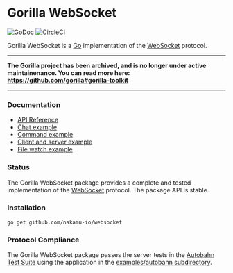 # Gorilla WebSocket

[![GoDoc](https://godoc.org/github.com/nakamu-io/websocket?status.svg)](https://godoc.org/github.com/nakamu-io/websocket)
[![CircleCI](https://circleci.com/gh/nakamu-io/websocket.svg?style=svg)](https://circleci.com/gh/nakamu-io/websocket)

Gorilla WebSocket is a [Go](http://golang.org/) implementation of the
[WebSocket](http://www.rfc-editor.org/rfc/rfc6455.txt) protocol.

---

**The Gorilla project has been archived, and is no longer under active maintainenance. You can read more here: https://github.com/gorilla#gorilla-toolkit**

---

### Documentation

* [API Reference](https://pkg.go.dev/github.com/nakamu-io/websocket?tab=doc)
* [Chat example](https://github.com/nakamu-io/websocket/tree/master/examples/chat)
* [Command example](https://github.com/nakamu-io/websocket/tree/master/examples/command)
* [Client and server example](https://github.com/nakamu-io/websocket/tree/master/examples/echo)
* [File watch example](https://github.com/nakamu-io/websocket/tree/master/examples/filewatch)

### Status

The Gorilla WebSocket package provides a complete and tested implementation of
the [WebSocket](http://www.rfc-editor.org/rfc/rfc6455.txt) protocol. The
package API is stable.

### Installation

    go get github.com/nakamu-io/websocket

### Protocol Compliance

The Gorilla WebSocket package passes the server tests in the [Autobahn Test
Suite](https://github.com/crossbario/autobahn-testsuite) using the application in the [examples/autobahn
subdirectory](https://github.com/nakamu-io/websocket/tree/master/examples/autobahn).

